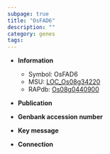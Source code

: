```yaml
---
subpage: true
title: "OsFAD6"
description: ""
category: genes
tags: 
---
```


* **Information**  
    + Symbol: OsFAD6  
    + MSU: [LOC_Os08g34220](http://rice.plantbiology.msu.edu/cgi-bin/ORF_infopage.cgi?orf=LOC_Os08g34220)  
    + RAPdb: [Os08g0440900](http://rapdb.dna.affrc.go.jp/viewer/gbrowse_details/irgsp1?name=Os08g0440900)  

* **Publication**  

* **Genbank accession number**  

* **Key message**  

* **Connection**  



